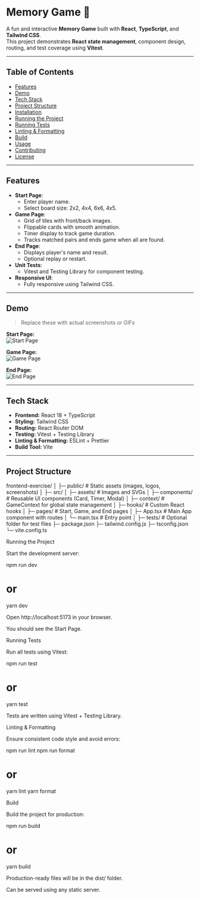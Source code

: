 # Memory Game 🧠

A fun and interactive **Memory Game** built with **React**, **TypeScript**, and **Tailwind CSS**.  
This project demonstrates **React state management**, component design, routing, and test coverage using **Vitest**.

---

## Table of Contents

- [Features](#features)
- [Demo](#demo)
- [Tech Stack](#tech-stack)
- [Project Structure](#project-structure)
- [Installation](#installation)
- [Running the Project](#running-the-project)
- [Running Tests](#running-tests)
- [Linting & Formatting](#linting--formatting)
- [Build](#build)
- [Usage](#usage)
- [Contributing](#contributing)
- [License](#license)

---

## Features

- **Start Page**:
  - Enter player name.
  - Select board size: 2x2, 4x4, 6x6, 4x5.
- **Game Page**:
  - Grid of tiles with front/back images.
  - Flippable cards with smooth animation.
  - Timer display to track game duration.
  - Tracks matched pairs and ends game when all are found.
- **End Page**:
  - Displays player's name and result.
  - Optional replay or restart.
- **Unit Tests**:
  - Vitest and Testing Library for component testing.
- **Responsive UI**:
  - Fully responsive using Tailwind CSS.

---

## Demo

> Replace these with actual screenshots or GIFs  

**Start Page:**  
![Start Page](./public/screenshots/start-page.png)

**Game Page:**  
![Game Page](./public/screenshots/game-page.png)

**End Page:**  
![End Page](./public/screenshots/end-page.png)

---

## Tech Stack

- **Frontend:** React 18 + TypeScript  
- **Styling:** Tailwind CSS  
- **Routing:** React Router DOM  
- **Testing:** Vitest + Testing Library  
- **Linting & Formatting:** ESLint + Prettier  
- **Build Tool:** Vite  

---

## Project Structure

frontend-exercise/
│
├─ public/ # Static assets (images, logos, screenshots)
│
├─ src/
│ ├─ assets/ # Images and SVGs
│ ├─ components/ # Reusable UI components (Card, Timer, Modal)
│ ├─ context/ # GameContext for global state management
│ ├─ hooks/ # Custom React hooks
│ ├─ pages/ # Start, Game, and End pages
│ ├─ App.tsx # Main App component with routes
│ └─ main.tsx # Entry point
│
├─ tests/ # Optional folder for test files
├─ package.json
├─ tailwind.config.js
├─ tsconfig.json
└─ vite.config.ts


Running the Project

Start the development server:

npm run dev
# or
yarn dev


Open http://localhost:5173
 in your browser.

You should see the Start Page.

Running Tests

Run all tests using Vitest:

npm run test
# or
yarn test


Tests are written using Vitest + Testing Library.

Linting & Formatting

Ensure consistent code style and avoid errors:

npm run lint
npm run format
# or
yarn lint
yarn format

Build

Build the project for production:

npm run build
# or
yarn build


Production-ready files will be in the dist/ folder.

Can be served using any static server.
